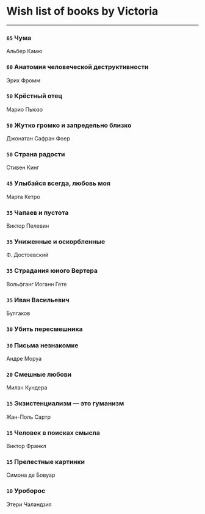 # Wish list of books by Victoria
---

### `65` Чума
Альбер Камю

### `60` Анатомия человеческой деструктивности
Эрих Фромм

### `50` Крёстный отец
Марио Пьюзо

### `50` Жутко громко и запредельно близко
Джонатан Сафран Фоер

### `50` Страна радости
Стивен Кинг

### `45` Улыбайся всегда, любовь моя
Марта Кетро

### `35` Чапаев и пустота
Виктор Пелевин

### `35` Униженные и оскорбленные
Ф. Достоевский

### `35` Страдания юного Вертера
Вольфганг Иоганн Гете

### `35` Иван Васильевич
Булгаков

### `30` Убить пересмешника

### `30` Письма незнакомке
Андре Моруа

### `20` Смешные любови
Милан Кундера

### `15` Экзистенциализм — это гуманизм
Жан-Поль Сартр

### `15` Человек в поисках смысла
Виктор Франкл

### `15` Прелестные картинки
Симона де Бовуар

### `10` Уроборос
Этери Чаландзия

